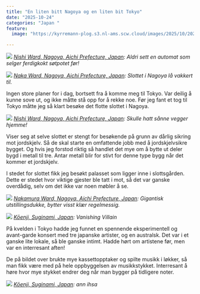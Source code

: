 ```yaml
---
title: "En liten bitt Nagoya og en liten bit Tokyo"
date: "2025-10-24"
categories: "Japan "
feature:
  image: "https://kyrremann-plog.s3.nl-ams.scw.cloud/images/2025/10/20251024_102347.jpg"

---
```



![](https://kyrremann-plog.s3.nl-ams.scw.cloud/images/2025/10/20251024_101655.jpg)
*[Nishi Ward, Nagoya, Aichi Prefecture, Japan](https://www.google.com/maps/place/35.182753899999994,136.8946684): Aldri sett en automat som selger ferdigkokt søtpotet før!*


![](https://kyrremann-plog.s3.nl-ams.scw.cloud/images/2025/10/20251024_102347.jpg)
*[Naka Ward, Nagoya, Aichi Prefecture, Japan](https://www.google.com/maps/place/35.18401599972222,136.8984063997222): Slottet i Nagoya lå vakkert til.*

Ingen store planer for i dag, bortsett fra å komme meg til Tokyo. Var deilig å kunne sove ut, og ikke måtte stå opp for å rekke noe. Før jeg fant et tog til Tokyo måtte jeg så klart besøke det flotte slottet i Nagoya.


![](https://kyrremann-plog.s3.nl-ams.scw.cloud/images/2025/10/20251024_104718.jpg)
*[Nishi Ward, Nagoya, Aichi Prefecture, Japan](https://www.google.com/maps/place/35.18429059972222,136.89571329999998): Skulle hatt sånne vegger hjemme!*

Viser seg at selve slottet er stengt for besøkende på grunn av dårlig sikring mot jordskjelv. Så de skal starte en omfattende jobb med å jordskjelvsikre bygget. Og hvis jeg forstod riktig så handlet det mye om å bytte ut deler bygd i metall til tre. Antar metall blir for stivt for denne type bygg når det kommer et jordskjelv.

I stedet for slottet fikk jeg besøkt palasset som ligger inne i slottsgården. Dette er stedet hvor viktige gjester ble tatt i mot, så det var ganske overdådig, selv om det ikke var noen møbler å se.


![](https://kyrremann-plog.s3.nl-ams.scw.cloud/images/2025/10/20251024_122513.jpg)
*[Nakamura Ward, Nagoya, Aichi Prefecture, Japan](https://www.google.com/maps/place/35.16837439972222,136.88563189972223): Gigantisk utstillingsdukke, bytter visst klær regelmessig.*


![](https://kyrremann-plog.s3.nl-ams.scw.cloud/images/2025/10/20251024_200415.jpg)
*[Kōenji, Suginami, Japan](https://www.google.com/maps/place/35.7037497,139.646814): Vanishing Villain*

På kvelden i Tokyo hadde jeg funnet en spennende eksperimentell og avant-garde konsert med tre japanske artister, og en australsk. Det var i et ganske lite lokale, så ble ganske intimt. Hadde hørt om artistene før, men var en interresant aften!

De på bildet over brukte mye kassettopptaker og spilte musikk i løkker, så man fikk være med på hele oppbyggelsen av musikkstykket. Interresant å høre hvor mye stykket endrer deg når man bygger på tidligere noter.


![](https://kyrremann-plog.s3.nl-ams.scw.cloud/images/2025/10/20251024_205500.jpg)
*[Kōenji, Suginami, Japan](https://www.google.com/maps/place/35.70374149972223,139.64681569972225): ann ihsa*


![]()
